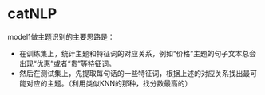 # catNLP
model1做主题识别的主要思路是：
- 在训练集上，统计主题和特征词的对应关系，例如“价格”主题的句子文本总会出现“优惠”或者“贵”等特征词。
- 然后在测试集上，先提取每句话的一些特征词，根据上述的对应关系找出最可能对应的主题。（利用类似KNN的那种，找分数最高的）

